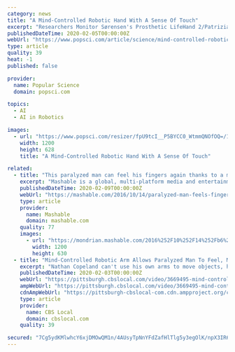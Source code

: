 ```yaml
---
category: news
title: "A Mind-Controlled Robotic Hand With A Sense Of Touch"
excerpt: "Researchers Monitor Sørensen's Prosthetic LifeHand 2/Patrizia Tocci He could even adjust his grip as needed, all from his robotic sense of touch. \"What we did was to provide this tactile ..."
publishedDateTime: 2020-02-05T00:00:00Z
webUrl: "https://www.popsci.com/article/science/mind-controlled-robotic-hand-sense-touch?loc=recent&lnk=2&con=a-mindcontrolled-robotic-hand-with-a-sense-of-touch"
type: article
quality: 39
heat: -1
published: false

provider:
  name: Popular Science
  domain: popsci.com

topics:
  - AI
  - AI in Robotics

images:
  - url: "https://www.popsci.com/resizer/fpU9tcI__P5BYCC0_WtmmQNOfOQ=/1200x628/smart/arc-anglerfish-arc2-prod-bonnier.s3.amazonaws.com/public/NSO6ZVCP43CLCPK3A4UYAJGYFA.jpg"
    width: 1200
    height: 628
    title: "A Mind-Controlled Robotic Hand With A Sense Of Touch"

related:
  - title: "This paralyzed man can feel his fingers again thanks to a mind-controlled robotic arm"
    excerpt: "Mashable is a global, multi-platform media and entertainment company. Powered by its own proprietary technology, Mashable is the go-to source for tech, digital culture and entertainment content ..."
    publishedDateTime: 2020-02-09T00:00:00Z
    webUrl: "https://mashable.com/2016/10/14/paralyzed-man-feels-fingers-again/"
    type: article
    provider:
      name: Mashable
      domain: mashable.com
    quality: 77
    images:
      - url: "https://mondrian.mashable.com/2016%252F10%252F14%252Fb6%252FAP_16287736330662.d3659.jpg%252F1200x630.jpg?signature=NIqfeD79B--WSLa-nz-r7U5cHZ0="
        width: 1200
        height: 630
  - title: "Mind-Controlled Robotic Arm Allows Paralyzed Man To Feel, Move Objects"
    excerpt: "Nathan Copeland can't use his own arms to move objects, he can use a robot arm just by thinking about moving it; KDKA's Dr. Maria Simbra reports. Around The Table: The Importance Of The Iowa ..."
    publishedDateTime: 2020-02-03T00:00:00Z
    webUrl: "https://pittsburgh.cbslocal.com/video/3669495-mind-controlled-robotic-arm-allows-paralyzed-man-to-feel-move-objects/"
    ampWebUrl: "https://pittsburgh.cbslocal.com/video/3669495-mind-controlled-robotic-arm-allows-paralyzed-man-to-feel-move-objects/amp/"
    cdnAmpWebUrl: "https://pittsburgh-cbslocal-com.cdn.ampproject.org/c/s/pittsburgh.cbslocal.com/video/3669495-mind-controlled-robotic-arm-allows-paralyzed-man-to-feel-move-objects/amp/"
    type: article
    provider:
      name: CBS Local
      domain: cbslocal.com
    quality: 39

secured: "7Cg5ydKMlwhcY6xjDMOwQM1n/4AUsyTpNnYFdZafHlTlg5y3egOlK/npX3IR65JhDAO/gastAXB51YtiaLu0eeEIW7Hrbkmz014WlVH8bPsrat3KfMUdrnLXl4s5Kd0gciob/n2JnvqP0AepsmGCYT119vh1+VN0KyPWlOcOW65nXM5ngSO4ZSZaBOMLmokADr+92Jk/5d47fNM9dGJV5k6PIMISLWRolOM4Sk2D/lYRUqZlPjuhwoaJhzy0v38t65rg+uZbtJ3sWHLxLnd+X2psEdleKpIHEIt2knWg9alUCheZMgDzcQpYsO7+EfRy;bJ1rZISQJuCL0Rsv64sLDg=="
---
```


